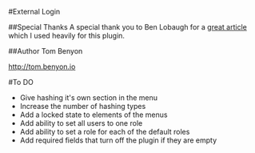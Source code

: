 #External Login

##Special Thanks
A special thank you to Ben Lobaugh for a [great article](https://ben.lobaugh.net/blog/7175/wordpress-replace-built-in-user-authentication) which I used heavily for this plugin.

##Author
Tom Benyon

http://tom.benyon.io

#To DO
- Give hashing it's own section in the menu
- Increase the number of hashing types
- Add a locked state to elements of the menus
- Add ability to set all users to one role
- Add ability to set a role for each of the default roles
- Add required fields that turn off the plugin if they are empty

